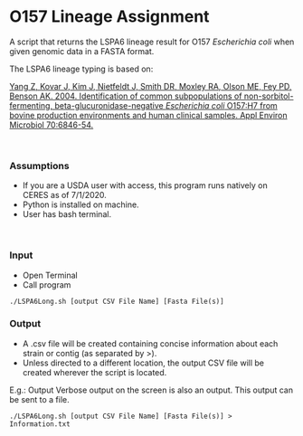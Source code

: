 # O157 Lineage Assignment
A script that returns the LSPA6 lineage result for O157 *Escherichia coli* when given genomic data in a FASTA format.

The LSPA6 lineage typing is based on: 

[Yang Z, Kovar J, Kim J, Nietfeldt J, Smith DR, Moxley RA, Olson ME, Fey PD, Benson AK. 2004. Identification of common subpopulations of non-sorbitol-fermenting, beta-glucuronidase-negative *Escherichia coli* O157:H7 from bovine production environments and human clinical samples. Appl Environ Microbiol 70:6846-54.](https://aem.asm.org/content/70/11/6846/article-info)

<br>

### Assumptions
* If you are a USDA user with access, this program runs natively on CERES as of 7/1/2020.
* Python is installed on machine.
* User has bash terminal.
<br>

### Input
* Open Terminal
* Call program 

```./LSPA6Long.sh [output CSV File Name] [Fasta File(s)]```
<br>

### Output
* A .csv file will be created containing concise information about each strain or contig (as separated by >).
* Unless directed to a different location, the output CSV file will be created wherever the script is located.

E.g.: Output
Verbose output on the screen is also an output. This output can be sent to a file. 

```./LSPA6Long.sh [output CSV File Name] [Fasta File(s)] > Information.txt```
